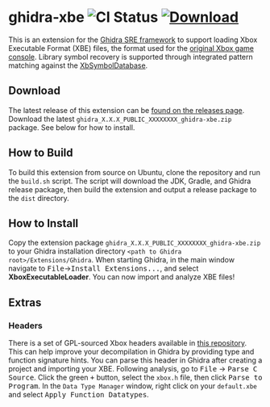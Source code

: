 ghidra-xbe ![CI Status](https://github.com/mborgerson/ghidra-xbe/workflows/Build/badge.svg?branch=master) [![Download](https://img.shields.io/badge/-Download-blue)](https://github.com/mborgerson/ghidra-xbe/releases/latest)
==========
This is an extension for the [Ghidra SRE framework](https://ghidra-sre.org/) to support loading Xbox Executable Format (XBE) files, the format used for the [original Xbox game console](https://en.wikipedia.org/wiki/Xbox_(console)). Library symbol recovery is supported through integrated pattern matching against the [XbSymbolDatabase](https://github.com/Cxbx-Reloaded/XbSymbolDatabase).

Download
--------
The latest release of this extension can be [found on the releases page](https://github.com/mborgerson/ghidra-xbe/releases/latest). Download the latest `ghidra_X.X.X_PUBLIC_XXXXXXXX_ghidra-xbe.zip` package. See below for how to install.

How to Build
------------
To build this extension from source on Ubuntu, clone the repository and run the `build.sh` script. The script will download the JDK, Gradle, and Ghidra release package, then build the extension and output a release package to the `dist` directory.

How to Install
--------------
Copy the extension package `ghidra_X.X.X_PUBLIC_XXXXXXXX_ghidra-xbe.zip` to your Ghidra installation directory `<path to Ghidra root>/Extensions/Ghidra`. When starting Ghidra, in the main window navigate to <kbd>File</kbd>&rarr;<kbd>Install Extensions...</kbd>, and select **XboxExecutableLoader**. You can now import and analyze XBE files!

Extras
------

### Headers
There is a set of GPL-sourced Xbox headers available in [this repository](https://github.com/mborgerson/xbox-includes). This can help improve your decompilation in Ghidra by providing type and function signature hints. You can parse this header in Ghidra after creating a project and importing your XBE. Following analysis, go to <kbd>File</kbd> &rarr; <kbd>Parse C Source</kbd>. Click the green <kbd>+</kbd> button, select the `xbox.h` file, then click <kbd>Parse to Program</kbd>. In the `Data Type Manager` window, right click on your `default.xbe` and select <kbd>Apply Function Datatypes</kbd>.
